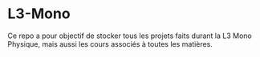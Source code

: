 # L3-Mono
Ce repo a pour objectif de stocker tous les projets faits durant la L3 Mono Physique, mais aussi les cours associés à toutes les matières.
